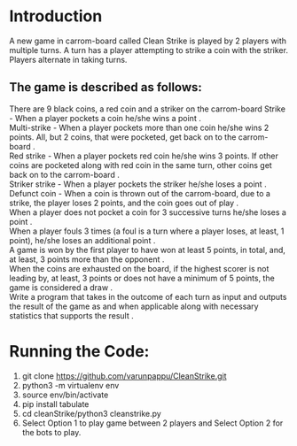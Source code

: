 # Introduction
A new game in carrom-board called Clean Strike is played by 2 players with multiple turns. A turn has a player attempting to strike a coin with the striker. Players alternate in taking turns. 

## The game is described as follows:

There are 9 black coins, a red coin and a striker on the carrom-board 
Strike - When a player pockets a coin he/she wins a point . <br />
Multi-strike - When a player pockets more than one coin he/she wins 2 points. All, but 2 coins, that were pocketed, get back on to the carrom-board . <br />
Red strike - When a player pockets red coin he/she wins 3 points. If other coins are  pocketed along with red coin in the same turn, other coins get back on to the carrom-board . <br />
Striker strike - When a player pockets the striker he/she loses a point . <br />
Defunct coin - When a coin is thrown out of the carrom-board, due to a strike, the player loses 2 points, and the coin goes out of play . <br />
When a player does not pocket a coin for 3 successive turns he/she loses a point . <br />
When a player fouls 3 times (a foul is a turn where a player loses, at least, 1 point), he/she loses an additional point . <br />
A game is won by the first player to have won at least 5 points, in total, and, at least, 3 points more than the opponent . <br />
When the coins are exhausted on the board, if the highest scorer is not leading by, at least, 3 points or does not have a minimum of 5 points, the game is considered a draw . <br />
Write a program that takes in the outcome of each turn as input and outputs the result of the game as and when applicable along with necessary statistics that supports the result . <br />


# Running the Code:

1. git clone https://github.com/varunpappu/CleanStrike.git
2. python3 -m virtualenv env
3. source env/bin/activate
4. pip install tabulate
5. cd cleanStrike/python3 cleanstrike.py
6. Select Option 1 to play game between 2 players and Select Option 2 for the bots to play.



